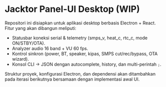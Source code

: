 # Jacktor Panel-UI Desktop (WIP)

Repositori ini disiapkan untuk aplikasi desktop berbasis Electron + React. Fitur yang akan dibangun meliputi:

- Statusbar koneksi serial & telemetry (smps_v, heat_c, rtc_c, mode ON/STBY/OTA).
- Analyzer audio 16 band + VU 60 fps.
- Kontrol sinkron (power, BT, speaker, kipas, SMPS cut/rec/bypass, OTA wizard).
- Konsol CLI → JSON dengan autocomplete, history, dan multi-perintah `;`.

Struktur proyek, konfigurasi Electron, dan dependensi akan ditambahkan pada iterasi berikutnya bersamaan dengan implementasi awal UI.
